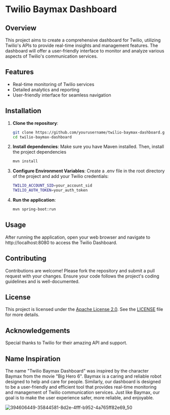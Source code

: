 # Twilio Baymax Dashboard

## Overview
This project aims to create a comprehensive dashboard for Twilio, utilizing Twilio's APIs to provide real-time insights and management features. The dashboard will offer a user-friendly interface to monitor and analyze various aspects of Twilio's communication services.

## Features
- Real-time monitoring of Twilio services
- Detailed analytics and reporting
- User-friendly interface for seamless navigation

## Installation
1. **Clone the repository**:
   
   ```bash
   git clone https://github.com/yourusername/twilio-baymax-dashboard.git
   cd twilio-baymax-dashboard

2. **Install dependencies**:
   Make sure you have Maven installed. Then, install the project dependencies
   
   ```bash
   mvn install

3. **Configure Environment Variables**:
   Create a .env file in the root directory of the project and add your Twilio credentials:
   
   ```bash
   TWILIO_ACCOUNT_SID=your_account_sid
   TWILIO_AUTH_TOKEN=your_auth_token

4. **Run the application**:
   
   ```bash   
   mvn spring-boot:run

## Usage
After running the application, open your web browser and navigate to http://localhost:8080 to access the Twilio Dashboard.

## Contributing
Contributions are welcome! Please fork the repository and submit a pull request with your changes. Ensure your code follows the project's coding guidelines and is well-documented.

## License
This project is licensed under the [Apache License 2.0](https://www.apache.org/licenses/LICENSE-2.0). See the [LICENSE](./LICENSE) file for more details.

## Acknowledgements
Special thanks to Twilio for their amazing API and support.

## Name Inspiration
The name "Twilio Baymax Dashboard" was inspired by the character Baymax from the movie "Big Hero 6". Baymax is a caring and reliable robot designed to help and care for people. Similarly, our dashboard is designed to be a user-friendly and efficient tool that provides real-time monitoring and management of Twilio communication services. Just like Baymax, our goal is to make the user experience safer, more reliable, and enjoyable.

![394606449-35844581-8d2e-4fff-b952-4a765ff82e69_50](https://github.com/user-attachments/assets/6f4c88d5-169c-4f1e-a93d-7eec14f686da)
